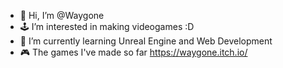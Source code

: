 - 👋 Hi, I’m @Waygone
- 🕹️ I’m interested in making videogames :D
- 🌱 I’m currently learning Unreal Engine and Web Development
- 🎮 The games I've made so far https://waygone.itch.io/ 
